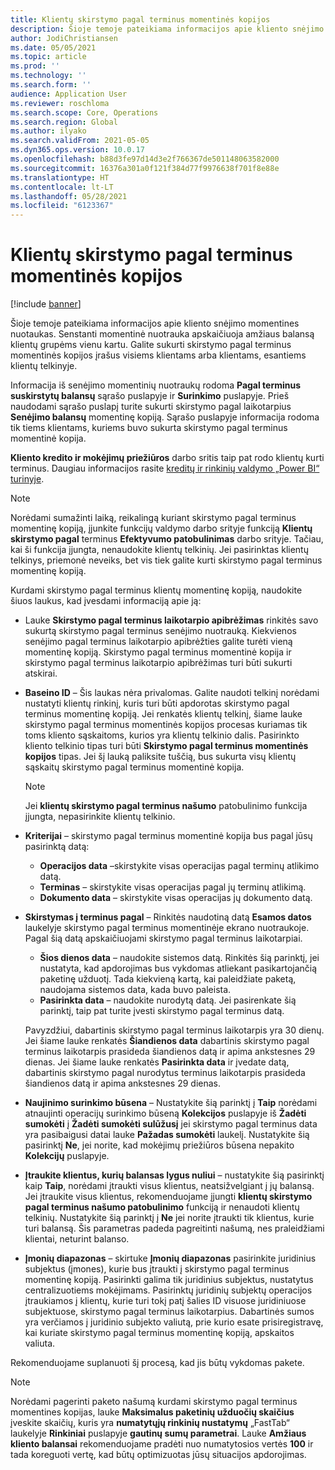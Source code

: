 ```yaml
---
title: Klientų skirstymo pagal terminus momentinės kopijos
description: Šioje temoje pateikiama informacijos apie kliento snėjimo momentines nuotaukas. Senstanti momentinė nuotrauka apskaičiuoja amžiaus balansą klientų grupėms vienu kartu.
author: JodiChristiansen
ms.date: 05/05/2021
ms.topic: article
ms.prod: ''
ms.technology: ''
ms.search.form: ''
audience: Application User
ms.reviewer: roschloma
ms.search.scope: Core, Operations
ms.search.region: Global
ms.author: ilyako
ms.search.validFrom: 2021-05-05
ms.dyn365.ops.version: 10.0.17
ms.openlocfilehash: b88d3fe97d14d3e2f766367de501148063582000
ms.sourcegitcommit: 16376a301a0f121f384d77f9976638f701f8e88e
ms.translationtype: HT
ms.contentlocale: lt-LT
ms.lasthandoff: 05/28/2021
ms.locfileid: "6123367"
---
```

# <a name="customer-aging-snapshots"></a>Klientų skirstymo pagal terminus momentinės kopijos

[!include [banner](../includes/banner.md)]

Šioje temoje pateikiama informacijos apie kliento snėjimo momentines nuotaukas. Senstanti momentinė nuotrauka apskaičiuoja amžiaus balansą klientų grupėms vienu kartu. Galite sukurti skirstymo pagal terminus momentinės kopijos įrašus visiems klientams arba klientams, esantiems klientų telkinyje.

Informacija iš senėjimo momentinių nuotraukų rodoma **Pagal terminus suskirstytų balansų** sąrašo puslapyje ir **Surinkimo** puslapyje. Prieš naudodami sąrašo puslapį turite sukurti skirstymo pagal laikotarpius **Senėjimo balansų** momentinę kopiją. Sąrašo puslapyje informacija rodoma tik tiems klientams, kuriems buvo sukurta skirstymo pagal terminus momentinė kopija.

**Kliento kredito ir mokėjimų priežiūros** darbo sritis taip pat rodo klientų kurti terminus. Daugiau informacijos rasite [kreditų ir rinkinių valdymo „Power BI“ turinyje](credit-collections-power-bi.md).

> [!NOTE]
> Norėdami sumažinti laiką, reikalingą kuriant skirstymo pagal terminus momentinę kopiją, įjunkite funkcijų valdymo darbo srityje funkciją **Klientų skirstymo pagal** terminus **Efektyvumo patobulinimas** darbo srityje. Tačiau, kai ši funkcija įjungta, nenaudokite klientų telkinių. Jei pasirinktas klientų telkinys, priemonė neveiks, bet vis tiek galite kurti skirstymo pagal terminus momentinę kopiją.

Kurdami skirstymo pagal terminus klientų momentinę kopiją, naudokite šiuos laukus, kad įvesdami informaciją apie ją:

- Lauke **Skirstymo pagal terminus laikotarpio apibrėžimas** rinkitės savo sukurtą skirstymo pagal terminus senėjimo nuotrauką. Kiekvienos senėjimo pagal terminus laikotarpio apibrėžties galite turėti vieną momentinę kopiją. Skirstymo pagal terminus momentinė kopija ir skirstymo pagal terminus laikotarpio apibrėžimas turi būti sukurti atskirai.
- **Baseino ID** – Šis laukas nėra privalomas. Galite naudoti telkinį norėdami nustatyti klientų rinkinį, kuris turi būti apdorotas skirstymo pagal terminus momentinę kopiją. Jei renkatės klientų telkinį, šiame lauke skirstymo pagal terminus momentinės kopijos procesas kuriamas tik toms kliento sąskaitoms, kurios yra klientų telkinio dalis. Pasirinkto kliento telkinio tipas turi būti **Skirstymo pagal terminus momentinės kopijos** tipas. Jei šį lauką paliksite tuščią, bus sukurta visų klientų sąskaitų skirstymo pagal terminus momentinė kopija.

    > [!NOTE]
    > Jei **klientų skirstymo pagal terminus našumo** patobulinimo funkcija įjungta, nepasirinkite klientų telkinio.

- **Kriterijai** – skirstymo pagal terminus momentinė kopija bus pagal jūsų pasirinktą datą:

    - **Operacijos data** –skirstykite visas operacijas pagal terminų atlikimo datą.
    - **Terminas** – skirstykite visas operacijas pagal jų terminų atlikimą.
    - **Dokumento data** – skirstykite visas operacijas jų dokumento datą.

- **Skirstymas į terminus pagal** – Rinkitės naudotiną datą **Esamos datos** laukelyje skirstymo pagal terminus momentinėje ekrano nuotraukoje. Pagal šią datą apskaičiuojami skirstymo pagal terminus laikotarpiai. 

    - **Šios dienos data** – naudokite sistemos datą. Rinkitės šią parinktį, jei nustatyta, kad apdorojimas bus vykdomas atliekant pasikartojančią paketinę užduotį. Tada kiekvieną kartą, kai paleidžiate paketą, naudojama sistemos data, kada buvo paleista.
    - **Pasirinkta data** – naudokite nurodytą datą. Jei pasirenkate šią parinktį, taip pat turite įvesti skirstymo pagal terminus datą.

    Pavyzdžiui, dabartinis skirstymo pagal terminus laikotarpis yra 30 dienų. Jei šiame lauke renkatės **Šiandienos data** dabartinis skirstymo pagal terminus laikotarpis prasideda šiandienos datą ir apima ankstesnes 29 dienas. Jei šiame lauke renkatės **Pasirinkta data** ir įvedate datą, dabartinis skirstymo pagal nurodytus terminus laikotarpis prasideda šiandienos datą ir apima ankstesnes 29 dienas.

- **Naujinimo surinkimo būsena** – Nustatykite šią parinktį į **Taip** norėdami atnaujinti operacijų surinkimo būseną **Kolekcijos** puslapyje iš **Žadėti sumokėti** į **Žadėti sumokėti sulūžusį** jei skirstymo pagal terminus data yra pasibaigusi datai lauke **Pažadas sumokėti** laukelį. Nustatykite šią pasirinktį **Ne**, jei norite, kad mokėjimų priežiūros būsena nepakito **Kolekcijų** puslapyje.
- **Įtraukite klientus, kurių balansas lygus nuliui** – nustatykite šią pasirinktį kaip **Taip**, norėdami įtraukti visus klientus, neatsižvelgiant į jų balansą. Jei įtraukite visus klientus, rekomenduojame įjungti **klientų skirstymo pagal terminus našumo patobulinimo** funkciją ir nenaudoti klientų telkinių. Nustatykite šią parinktį į **Ne** jei norite įtraukti tik klientus, kurie turi balansą. Šis parametras padeda pagreitinti našumą, nes praleidžiami klientai, neturint balanso.
- **Įmonių diapazonas** – skirtuke **Įmonių diapazonas** pasirinkite juridinius subjektus (įmones), kurie bus įtraukti į skirstymo pagal terminus momentinę kopiją. Pasirinkti galima tik juridinius subjektus, nustatytus centralizuotiems mokėjimams. Pasirinktų juridinių subjektų operacijos įtraukiamos į klientų, kurie turi tokį patį šalies ID visuose juridiniuose subjektuose, skirstymo pagal terminus laikotarpius. Dabartinės sumos yra verčiamos į juridinio subjekto valiutą, prie kurio esate prisiregistravę, kai kuriate skirstymo pagal terminus momentinę kopiją, apskaitos valiuta.

Rekomenduojame suplanuoti šį procesą, kad jis būtų vykdomas pakete.

> [!NOTE]
> Norėdami pagerinti paketo našumą kurdami skirstymo pagal terminus momentines kopijas, lauke **Maksimalus paketinių užduočių skaičius** įveskite skaičių, kuris yra **numatytųjų rinkinių nustatymų** „FastTab“ laukelyje **Rinkiniai** puslapyje **gautinų sumų parametrai**. Lauke **Amžiaus kliento balansai** rekomenduojame pradėti nuo numatytosios vertės **100** ir tada koreguoti vertę, kad būtų optimizuotas jūsų situacijos apdorojimas.

